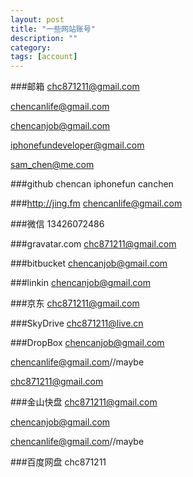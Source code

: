 ```yaml
---
layout: post
title: "一些网站账号"
description: ""
category: 
tags: [account]
---
```



###邮箱
chc871211@gmail.com

chencanlife@gmail.com

chencanjob@gmail.com

iphonefundeveloper@gmail.com

sam_chen@me.com

###github
chencan 
iphonefun 
canchen	

###http://jing.fm
chencanlife@gmail.com

###微信
13426072486

###gravatar.com
chc871211@gmail.com

###bitbucket
chencanjob@gmail.com

###linkin
chencanjob@gmail.com

###京东
chc871211@gmail.com

###SkyDrive
chc871211@live.cn

###DropBox
chencanjob@gmail.com

chencanlife@gmail.com//maybe

chc871211@gmail.com

###金山快盘
chc871211@gmail.com

chencanjob@gmail.com

chencanlife@gmail.com//maybe

###百度网盘
chc871211
